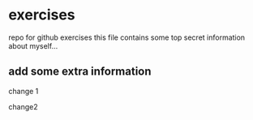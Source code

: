 # exercises
repo for github exercises
this file contains some top secret information about myself...

## add some extra information

change 1

change2